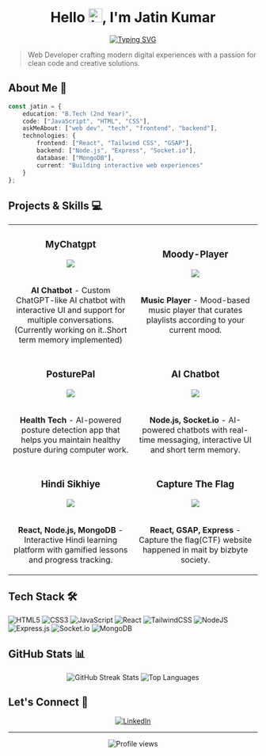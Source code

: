 <div align="center">
  
  # Hello <img src="https://user-images.githubusercontent.com/1303154/88677602-1635ba80-d120-11ea-84d8-d263ba5fc3c0.gif" width="28px" alt="hi">, I'm Jatin Kumar
  
  [![Typing SVG](https://readme-typing-svg.herokuapp.com?font=Fira+Code&pause=1000&color=4F46E5&center=true&vCenter=true&width=435&lines=Full+Stack+Developer;B.Tech+Student;Tech+Explorer)](https://git.io/typing-svg)
</div>

> Web Developer crafting modern digital experiences with a passion for clean code and creative solutions.

## About Me 🚀

```typescript
const jatin = {
    education: "B.Tech (2nd Year)",
    code: ["JavaScript", "HTML", "CSS"],
    askMeAbout: ["web dev", "tech", "frontend", "backend"],
    technologies: {
        frontend: ["React", "Tailwind CSS", "GSAP"],
        backend: ["Node.js", "Express", "Socket.io"],
        database: ["MongoDB"],
        current: "Building interactive web experiences"
    }
};
```

## Projects & Skills 💻

<table>
<tr>
<td width="50%">
<h3 align="center">MyChatgpt</h3>
<div align="center">
<a href="https://github.com/ijatinydv/MyChatgpt" target="_blank"><img src="https://img.shields.io/badge/CODE-ff9?style=for-the-badge&logo=github&logoColor=black"></a>
<br>
<br>
<p><strong>AI Chatbot</strong> - Custom ChatGPT-like AI chatbot with interactive UI and support for multiple conversations.(Currently working on it..Short term memory implemented)</p>
</div>
</td>

<td width="50%">
<h3 align="center">Moody-Player</h3>
<div align="center">
<a href="https://github.com/ijatinydv/Moody-Player" target="_blank"><img src="https://img.shields.io/badge/CODE-ff9?style=for-the-badge&logo=github&logoColor=black"></a>
<br>
<br>
<p><strong>Music Player</strong> - Mood-based music player that curates playlists according to your current mood.</p>
</div>
</td>
</tr>

<tr>
<td width="50%">
<h3 align="center">PosturePal</h3>
<div align="center">
<a href="https://github.com/ijatinydv/PosturePal" target="_blank"><img src="https://img.shields.io/badge/CODE-ff9?style=for-the-badge&logo=github&logoColor=black"></a>
<br>
<br>
<p><strong>Health Tech</strong> - AI-powered posture detection app that helps you maintain healthy posture during computer work.</p>
</div>
</td>

<td width="50%">
<h3 align="center">AI Chatbot</h3>
<div align="center">
<a href="https://github.com/ijatinydv/Backend" target="_blank"><img src="https://img.shields.io/badge/CODE-ff9?style=for-the-badge&logo=github&logoColor=black"></a>
<br>
<br>
<p><strong>Node.js, Socket.io</strong> - AI-powered chatbots with real-time messaging, interactive UI and short term memory.</p>
</div>
</td>
</tr>

<tr>
<td width="50%">
<h3 align="center">Hindi Sikhiye</h3>
<div align="center">
<a href="https://github.com/ijatinydv/hindi-sikhiye" target="_blank"><img src="https://img.shields.io/badge/CODE-ff9?style=for-the-badge&logo=github&logoColor=black"></a>
<br>
<br>
<p><strong>React, Node.js, MongoDB</strong> - Interactive Hindi learning platform with gamified lessons and progress tracking.</p>
</div>
</td>

<td width="50%">
<h3 align="center">Capture The Flag</h3>
<div align="center">
<a href="https://github.com/ijatinydv/capture-the-flag" target="_blank"><img src="https://img.shields.io/badge/CODE-ff9?style=for-the-badge&logo=github&logoColor=black"></a>
<br>
<br>
<p><strong>React, GSAP, Express</strong> - Capture the flag(CTF) website happened in mait by bizbyte society.</p>
</div>
</td>
</tr>
</table>

## Tech Stack 🛠️

![HTML5](https://img.shields.io/badge/html5-%23E34F26.svg?style=for-the-badge&logo=html5&logoColor=white)
![CSS3](https://img.shields.io/badge/css3-%231572B6.svg?style=for-the-badge&logo=css3&logoColor=white)
![JavaScript](https://img.shields.io/badge/javascript-%23323330.svg?style=for-the-badge&logo=javascript&logoColor=%23F7DF1E)
![React](https://img.shields.io/badge/react-%2320232a.svg?style=for-the-badge&logo=react&logoColor=%2361DAFB)
![TailwindCSS](https://img.shields.io/badge/tailwindcss-%2338B2AC.svg?style=for-the-badge&logo=tailwind-css&logoColor=white)
![NodeJS](https://img.shields.io/badge/node.js-6DA55F?style=for-the-badge&logo=node.js&logoColor=white)
![Express.js](https://img.shields.io/badge/express.js-%23404d59.svg?style=for-the-badge&logo=express&logoColor=%2361DAFB)
![Socket.io](https://img.shields.io/badge/socket.io-%23404d59.svg?style=for-the-badge&logo=socket.io&logoColor=white)
![MongoDB](https://img.shields.io/badge/MongoDB-%234ea94b.svg?style=for-the-badge&logo=mongodb&logoColor=white)

## GitHub Stats 📊

<div align="center">
  <img src="https://github-readme-streak-stats.herokuapp.com/?user=ijatinydv&theme=tokyonight&hide_border=true" alt="GitHub Streak Stats" />
  <img src="https://github-readme-stats.vercel.app/api/top-langs/?username=ijatinydv&theme=tokyonight&hide_border=true&layout=compact" alt="Top Languages" />
</div>

## Let's Connect 🤝

<div align="center">
  <a href="https://www.linkedin.com/in/jatin-kumar-a5655b30a/">
    <img src="https://img.shields.io/badge/LinkedIn-%230077B5.svg?style=for-the-badge&logo=linkedin&logoColor=white" alt="LinkedIn" />
  </a>
</div>

---

<div align="center">
  <img src="https://komarev.com/ghpvc/?username=ijatinydv&style=flat-square&color=blue" alt="Profile views" />
</div>
